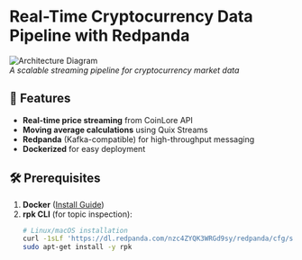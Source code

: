 # Real-Time Cryptocurrency Data Pipeline with Redpanda

![Architecture Diagram](assets/architecture.png)  
*A scalable streaming pipeline for cryptocurrency market data*

## 🚀 Features
- **Real-time price streaming** from CoinLore API
- **Moving average calculations** using Quix Streams
- **Redpanda** (Kafka-compatible) for high-throughput messaging
- **Dockerized** for easy deployment

## 🛠️ Prerequisites
1. **Docker** ([Install Guide](https://docs.docker.com/get-docker/))
2. **rpk CLI** (for topic inspection):
   ```bash
   # Linux/macOS installation
   curl -1sLf 'https://dl.redpanda.com/nzc4ZYQK3WRGd9sy/redpanda/cfg/setup/bash.rpm.sh' | sudo bash
   sudo apt-get install -y rpk
